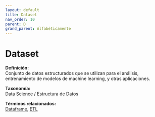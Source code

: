 ```yaml
---
layout: default
title: Dataset
nav_order: 10
parent: D
grand_parent: Alfabéticamente
---
```


# Dataset

**Definición:**  
Conjunto de datos estructurados que se utilizan para el análisis, entrenamiento de modelos de machine learning, y otras aplicaciones.

**Taxonomía:**  
Data Science / Estructura de Datos

**Términos relacionados:**  
[Dataframe](https://maleniski.github.io/diccionario-angl-tec-mx/docs/alfabeticamente/D/dataframe.html), [ETL](https://maleniski.github.io/diccionario-angl-tec-mx/docs/alfabeticamente/E/etl.html)
